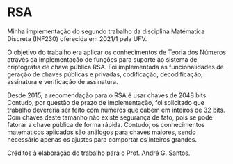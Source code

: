 # RSA

Minha implementação do segundo trabalho da disciplina Matématica Discreta (INF230) oferecida em 2021/1 pela UFV. 

O objetivo do trabalho era aplicar os conhecimentos de Teoria dos Números através da implementação de funções para suporte ao sistema de criptografia de chave pública RSA. Foi implementada as funcionalidades de geração de chaves públicas e privadas, codificação, decodificação, assinatura e verificação de assinatura. 

Desde 2015, a recomendação para o RSA é usar chaves de 2048 bits. Contudo, por questão de prazo de implementação, foi solicitado que trabalho devereria ser feito com números que cabem em inteiros de 32 bits. Com chaves deste tamanho não existe segurança de fato, pois se pode fatorar a chave pública de forma rápida. Contudo, os conhecimentos matemáticos aplicados são análogos para chaves maiores, sendo necessário apenas os ajustes para comportar os inteiros grandes.

Créditos à elaboração do trabalho para o Prof. André G. Santos.
